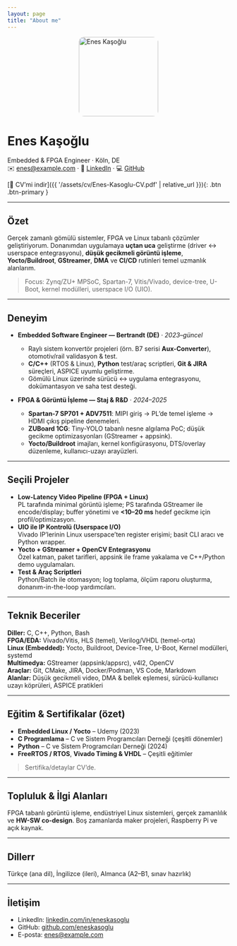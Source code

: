 ```yaml
---
layout: page
title: "About me"
---
```


<img src="{{ '/assets/img/me.jpg' | relative_url }}" alt="Enes Kaşoğlu" width="180" style="border-radius:12px;display:block;margin:0 auto 10px;" />

# Enes Kaşoğlu
Embedded & FPGA Engineer · Köln, DE  
✉️ enes@example.com · 🔗 [LinkedIn](https://www.linkedin.com/in/eneskasoglu) · 💻 [GitHub](https://github.com/eneskasoglu)

[📄 CV’mi indir]({{ '/assets/cv/Enes-Kasoglu-CV.pdf' | relative_url }}){: .btn .btn-primary }

---

## Özet
Gerçek zamanlı gömülü sistemler, FPGA ve Linux tabanlı çözümler geliştiriyorum. Donanımdan uygulamaya **uçtan uca** geliştirme (driver ↔ userspace entegrasyonu), **düşük gecikmeli görüntü işleme**, **Yocto/Buildroot**, **GStreamer**, **DMA** ve **CI/CD** rutinleri temel uzmanlık alanlarım.

> Focus: Zynq/ZU+ MPSoC, Spartan-7, Vitis/Vivado, device-tree, U-Boot, kernel modülleri, userspace I/O (UIO).

---

## Deneyim
- **Embedded Software Engineer — Bertrandt (DE)** · *2023–güncel*  
  - Raylı sistem konvertör projeleri (örn. B7 serisi **Aux-Converter**), otomotiv/rail validasyon & test.  
  - **C/C++** (RTOS & Linux), **Python** test/araç scriptleri, **Git & JIRA** süreçleri, ASPICE uyumlu geliştirme.  
  - Gömülü Linux üzerinde sürücü ↔ uygulama entegrasyonu, dokümantasyon ve saha test desteği.

- **FPGA & Görüntü İşleme — Staj & R&D** · *2024–2025*  
  - **Spartan-7 SP701 + ADV7511**: MIPI giriş → PL’de temel işleme → HDMI çıkış pipeline denemeleri.  
  - **ZUBoard 1CG**: Tiny-YOLO tabanlı nesne algılama PoC; düşük gecikme optimizasyonları (GStreamer + appsink).  
  - **Yocto/Buildroot** imajları, kernel konfigürasyonu, DTS/overlay düzenleme, kullanıcı-uzayı arayüzleri.

---

## Seçili Projeler
- **Low-Latency Video Pipeline (FPGA + Linux)**  
  PL tarafında minimal görüntü işleme; PS tarafında GStreamer ile encode/display; buffer yönetimi ve **<10–20 ms** hedef gecikme için profil/optimizasyon.
- **UIO ile IP Kontrolü (Userspace I/O)**  
  Vivado IP’lerinin Linux userspace’ten register erişimi; basit CLI aracı ve Python wrapper.
- **Yocto + GStreamer + OpenCV Entegrasyonu**  
  Özel katman, paket tarifleri, appsink ile frame yakalama ve C++/Python demo uygulamaları.
- **Test & Araç Scriptleri**  
  Python/Batch ile otomasyon; log toplama, ölçüm raporu oluşturma, donanım-in-the-loop yardımcıları.

---

## Teknik Beceriler
**Diller:** C, C++, Python, Bash  
**FPGA/EDA:** Vivado/Vitis, HLS (temel), Verilog/VHDL (temel-orta)  
**Linux (Embedded):** Yocto, Buildroot, Device-Tree, U-Boot, Kernel modülleri, systemd  
**Multimedya:** GStreamer (appsink/appsrc), v4l2, OpenCV  
**Araçlar:** Git, CMake, JIRA, Docker/Podman, VS Code, Markdown  
**Alanlar:** Düşük gecikmeli video, DMA & bellek eşlemesi, sürücü-kullanıcı uzayı köprüleri, ASPICE pratikleri

---

## Eğitim & Sertifikalar (özet)
- **Embedded Linux / Yocto** – Udemy (2023)  
- **C Programlama** – C ve Sistem Programcıları Derneği (çeşitli dönemler)  
- **Python** – C ve Sistem Programcıları Derneği (2024)  
- **FreeRTOS / RTOS**, **Vivado Timing & VHDL** – Çeşitli eğitimler  
> Sertifika/detaylar CV’de.

---

## Topluluk & İlgi Alanları
FPGA tabanlı görüntü işleme, endüstriyel Linux sistemleri, gerçek zamanlılık ve **HW-SW co-design**. Boş zamanlarda maker projeleri, Raspberry Pi ve açık kaynak.

---

## Dillerr
Türkçe (ana dil), İngilizce (ileri), Almanca (A2–B1, sınav hazırlık)

---

## İletişim
- LinkedIn: [linkedin.com/in/eneskasoglu](https://www.linkedin.com/in/eneskasoglu)  
- GitHub: [github.com/eneskasoglu](https://github.com/eneskasoglu)  
- E-posta: enes@example.com
